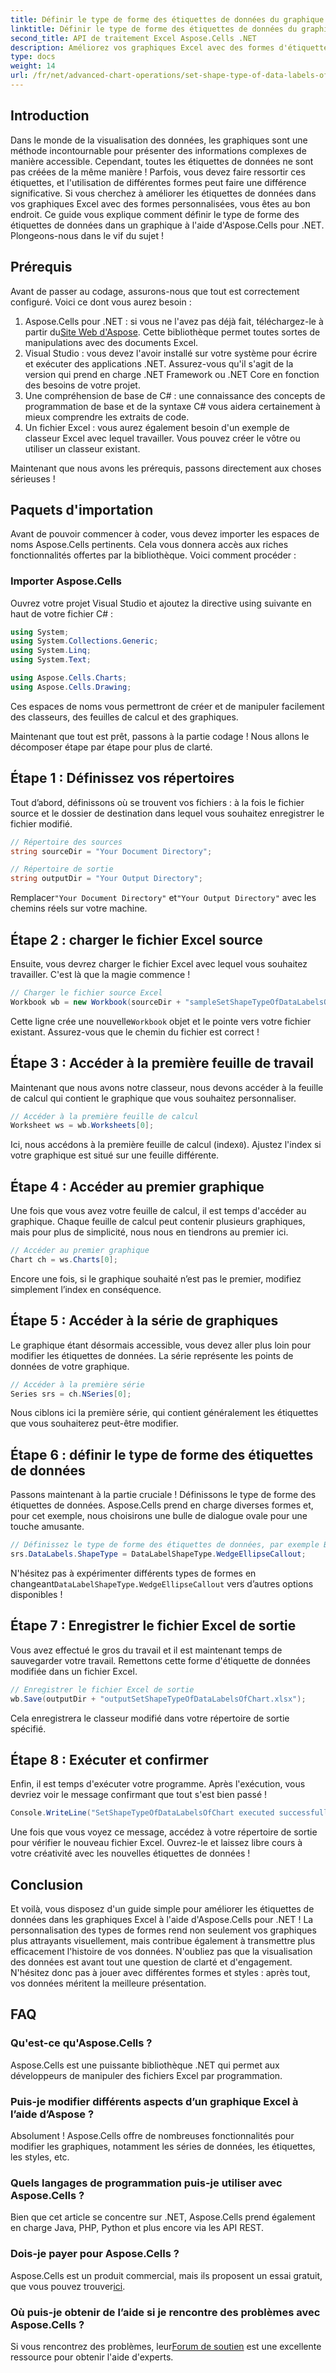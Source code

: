 ```yaml
---
title: Définir le type de forme des étiquettes de données du graphique
linktitle: Définir le type de forme des étiquettes de données du graphique
second_title: API de traitement Excel Aspose.Cells .NET
description: Améliorez vos graphiques Excel avec des formes d'étiquettes de données personnalisées à l'aide d'Aspose.Cells pour .NET. Suivez ce guide étape par étape pour améliorer la présentation de vos données.
type: docs
weight: 14
url: /fr/net/advanced-chart-operations/set-shape-type-of-data-labels-of-chart/
---
```

## Introduction

Dans le monde de la visualisation des données, les graphiques sont une méthode incontournable pour présenter des informations complexes de manière accessible. Cependant, toutes les étiquettes de données ne sont pas créées de la même manière ! Parfois, vous devez faire ressortir ces étiquettes, et l'utilisation de différentes formes peut faire une différence significative. Si vous cherchez à améliorer les étiquettes de données dans vos graphiques Excel avec des formes personnalisées, vous êtes au bon endroit. Ce guide vous explique comment définir le type de forme des étiquettes de données dans un graphique à l'aide d'Aspose.Cells pour .NET. Plongeons-nous dans le vif du sujet !

## Prérequis

Avant de passer au codage, assurons-nous que tout est correctement configuré. Voici ce dont vous aurez besoin :

1.  Aspose.Cells pour .NET : si vous ne l'avez pas déjà fait, téléchargez-le à partir du[Site Web d'Aspose](https://releases.aspose.com/cells/net/). Cette bibliothèque permet toutes sortes de manipulations avec des documents Excel.
2. Visual Studio : vous devez l'avoir installé sur votre système pour écrire et exécuter des applications .NET. Assurez-vous qu'il s'agit de la version qui prend en charge .NET Framework ou .NET Core en fonction des besoins de votre projet.
3. Une compréhension de base de C# : une connaissance des concepts de programmation de base et de la syntaxe C# vous aidera certainement à mieux comprendre les extraits de code.
4. Un fichier Excel : vous aurez également besoin d'un exemple de classeur Excel avec lequel travailler. Vous pouvez créer le vôtre ou utiliser un classeur existant.

Maintenant que nous avons les prérequis, passons directement aux choses sérieuses !

## Paquets d'importation

Avant de pouvoir commencer à coder, vous devez importer les espaces de noms Aspose.Cells pertinents. Cela vous donnera accès aux riches fonctionnalités offertes par la bibliothèque. Voici comment procéder :

### Importer Aspose.Cells

Ouvrez votre projet Visual Studio et ajoutez la directive using suivante en haut de votre fichier C# :

```csharp
using System;
using System.Collections.Generic;
using System.Linq;
using System.Text;

using Aspose.Cells.Charts;
using Aspose.Cells.Drawing;
```

Ces espaces de noms vous permettront de créer et de manipuler facilement des classeurs, des feuilles de calcul et des graphiques.

Maintenant que tout est prêt, passons à la partie codage ! Nous allons le décomposer étape par étape pour plus de clarté.

## Étape 1 : Définissez vos répertoires

Tout d’abord, définissons où se trouvent vos fichiers : à la fois le fichier source et le dossier de destination dans lequel vous souhaitez enregistrer le fichier modifié.

```csharp
// Répertoire des sources
string sourceDir = "Your Document Directory";

// Répertoire de sortie
string outputDir = "Your Output Directory";
```

 Remplacer`"Your Document Directory"` et`"Your Output Directory"` avec les chemins réels sur votre machine.

## Étape 2 : charger le fichier Excel source

Ensuite, vous devrez charger le fichier Excel avec lequel vous souhaitez travailler. C'est là que la magie commence !

```csharp
// Charger le fichier source Excel
Workbook wb = new Workbook(sourceDir + "sampleSetShapeTypeOfDataLabelsOfChart.xlsx");
```

 Cette ligne crée une nouvelle`Workbook` objet et le pointe vers votre fichier existant. Assurez-vous que le chemin du fichier est correct !

## Étape 3 : Accéder à la première feuille de travail

Maintenant que nous avons notre classeur, nous devons accéder à la feuille de calcul qui contient le graphique que vous souhaitez personnaliser.

```csharp
// Accéder à la première feuille de calcul
Worksheet ws = wb.Worksheets[0];
```

 Ici, nous accédons à la première feuille de calcul (index`0`). Ajustez l'index si votre graphique est situé sur une feuille différente.

## Étape 4 : Accéder au premier graphique

Une fois que vous avez votre feuille de calcul, il est temps d'accéder au graphique. Chaque feuille de calcul peut contenir plusieurs graphiques, mais pour plus de simplicité, nous nous en tiendrons au premier ici.

```csharp
// Accéder au premier graphique
Chart ch = ws.Charts[0];
```

Encore une fois, si le graphique souhaité n’est pas le premier, modifiez simplement l’index en conséquence.

## Étape 5 : Accéder à la série de graphiques

Le graphique étant désormais accessible, vous devez aller plus loin pour modifier les étiquettes de données. La série représente les points de données de votre graphique.

```csharp
// Accéder à la première série
Series srs = ch.NSeries[0];
```

Nous ciblons ici la première série, qui contient généralement les étiquettes que vous souhaiterez peut-être modifier.

## Étape 6 : définir le type de forme des étiquettes de données

Passons maintenant à la partie cruciale ! Définissons le type de forme des étiquettes de données. Aspose.Cells prend en charge diverses formes et, pour cet exemple, nous choisirons une bulle de dialogue ovale pour une touche amusante.

```csharp
// Définissez le type de forme des étiquettes de données, par exemple Bulle de dialogue ovale
srs.DataLabels.ShapeType = DataLabelShapeType.WedgeEllipseCallout;
```

 N'hésitez pas à expérimenter différents types de formes en changeant`DataLabelShapeType.WedgeEllipseCallout` vers d’autres options disponibles !

## Étape 7 : Enregistrer le fichier Excel de sortie

Vous avez effectué le gros du travail et il est maintenant temps de sauvegarder votre travail. Remettons cette forme d'étiquette de données modifiée dans un fichier Excel.

```csharp
// Enregistrer le fichier Excel de sortie
wb.Save(outputDir + "outputSetShapeTypeOfDataLabelsOfChart.xlsx");
```

Cela enregistrera le classeur modifié dans votre répertoire de sortie spécifié.

## Étape 8 : Exécuter et confirmer

Enfin, il est temps d'exécuter votre programme. Après l'exécution, vous devriez voir le message confirmant que tout s'est bien passé !

```csharp
Console.WriteLine("SetShapeTypeOfDataLabelsOfChart executed successfully.");
```

Une fois que vous voyez ce message, accédez à votre répertoire de sortie pour vérifier le nouveau fichier Excel. Ouvrez-le et laissez libre cours à votre créativité avec les nouvelles étiquettes de données !

## Conclusion

Et voilà, vous disposez d'un guide simple pour améliorer les étiquettes de données dans les graphiques Excel à l'aide d'Aspose.Cells pour .NET ! La personnalisation des types de formes rend non seulement vos graphiques plus attrayants visuellement, mais contribue également à transmettre plus efficacement l'histoire de vos données. N'oubliez pas que la visualisation des données est avant tout une question de clarté et d'engagement. N'hésitez donc pas à jouer avec différentes formes et styles : après tout, vos données méritent la meilleure présentation.

## FAQ

### Qu'est-ce qu'Aspose.Cells ?  
Aspose.Cells est une puissante bibliothèque .NET qui permet aux développeurs de manipuler des fichiers Excel par programmation.

### Puis-je modifier différents aspects d’un graphique Excel à l’aide d’Aspose ?  
Absolument ! Aspose.Cells offre de nombreuses fonctionnalités pour modifier les graphiques, notamment les séries de données, les étiquettes, les styles, etc.

### Quels langages de programmation puis-je utiliser avec Aspose.Cells ?  
Bien que cet article se concentre sur .NET, Aspose.Cells prend également en charge Java, PHP, Python et plus encore via les API REST.

### Dois-je payer pour Aspose.Cells ?  
Aspose.Cells est un produit commercial, mais ils proposent un essai gratuit, que vous pouvez trouver[ici](https://releases.aspose.com/).

### Où puis-je obtenir de l’aide si je rencontre des problèmes avec Aspose.Cells ?  
 Si vous rencontrez des problèmes, leur[Forum de soutien](https://forum.aspose.com/c/cells/9) est une excellente ressource pour obtenir l'aide d'experts.